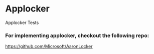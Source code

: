 # Applocker
Applocker Tests

### For implementing applocker, checkout the following repo:
https://github.com/Microsoft/AaronLocker
